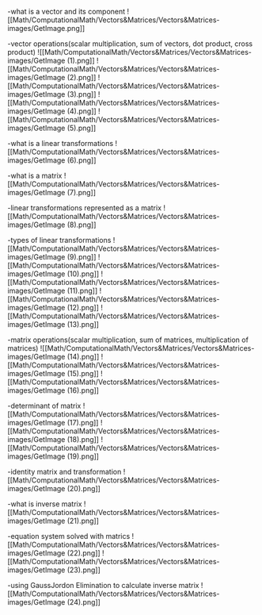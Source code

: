 -what is a vector and its component
![[Math/ComputationalMath/Vectors&Matrices/Vectors&Matrices-images/GetImage.png]]

-vector operations(scalar multiplication, sum of vectors, dot product, cross product)
![[Math/ComputationalMath/Vectors&Matrices/Vectors&Matrices-images/GetImage (1).png]]
![[Math/ComputationalMath/Vectors&Matrices/Vectors&Matrices-images/GetImage (2).png]]
![[Math/ComputationalMath/Vectors&Matrices/Vectors&Matrices-images/GetImage (3).png]]
![[Math/ComputationalMath/Vectors&Matrices/Vectors&Matrices-images/GetImage (4).png]]
![[Math/ComputationalMath/Vectors&Matrices/Vectors&Matrices-images/GetImage (5).png]]

-what is a linear transformations
![[Math/ComputationalMath/Vectors&Matrices/Vectors&Matrices-images/GetImage (6).png]]

-what is a matrix
![[Math/ComputationalMath/Vectors&Matrices/Vectors&Matrices-images/GetImage (7).png]]

-linear transformations represented as a matrix
![[Math/ComputationalMath/Vectors&Matrices/Vectors&Matrices-images/GetImage (8).png]]

-types of linear transformations
![[Math/ComputationalMath/Vectors&Matrices/Vectors&Matrices-images/GetImage (9).png]]
![[Math/ComputationalMath/Vectors&Matrices/Vectors&Matrices-images/GetImage (10).png]]
![[Math/ComputationalMath/Vectors&Matrices/Vectors&Matrices-images/GetImage (11).png]]
![[Math/ComputationalMath/Vectors&Matrices/Vectors&Matrices-images/GetImage (12).png]]
![[Math/ComputationalMath/Vectors&Matrices/Vectors&Matrices-images/GetImage (13).png]]

-matrix operations(scalar multiplication, sum of matrices, multiplication of matrices)
![[Math/ComputationalMath/Vectors&Matrices/Vectors&Matrices-images/GetImage (14).png]]
![[Math/ComputationalMath/Vectors&Matrices/Vectors&Matrices-images/GetImage (15).png]]
![[Math/ComputationalMath/Vectors&Matrices/Vectors&Matrices-images/GetImage (16).png]]

-determinant of matrix
![[Math/ComputationalMath/Vectors&Matrices/Vectors&Matrices-images/GetImage (17).png]]
![[Math/ComputationalMath/Vectors&Matrices/Vectors&Matrices-images/GetImage (18).png]]
![[Math/ComputationalMath/Vectors&Matrices/Vectors&Matrices-images/GetImage (19).png]]

-identity matrix and transformation
![[Math/ComputationalMath/Vectors&Matrices/Vectors&Matrices-images/GetImage (20).png]]

-what is inverse matrix
![[Math/ComputationalMath/Vectors&Matrices/Vectors&Matrices-images/GetImage (21).png]]

-equation system solved with matrics
![[Math/ComputationalMath/Vectors&Matrices/Vectors&Matrices-images/GetImage (22).png]]
![[Math/ComputationalMath/Vectors&Matrices/Vectors&Matrices-images/GetImage (23).png]]

-using GaussJordon Elimination to calculate inverse matrix
![[Math/ComputationalMath/Vectors&Matrices/Vectors&Matrices-images/GetImage (24).png]]
